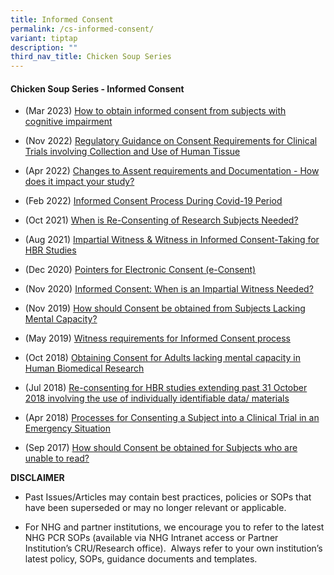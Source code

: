 ```yaml
---
title: Informed Consent
permalink: /cs-informed-consent/
variant: tiptap
description: ""
third_nav_title: Chicken Soup Series
---
```

<h4><strong>Chicken Soup Series - Informed Consent</strong></h4>
<p></p>
<ul data-tight="true" class="tight">
<li>
<p>(Mar 2023) <a href="/files/Training Files 2CS/(06) Informed Consent/Mar_23__How_to_obtain_informed_consent_from_subjects_with_cognitive_impairment.pdf" rel="noopener noreferrer nofollow" target="_blank">How to obtain informed consent from subjects with cognitive impairment</a>
</p>
</li>
<li>
<p>(Nov 2022) <a href="/files/Training Files 2CS/(06) Informed Consent/Nov_22__Regulatory_Guidance_on_Consent_Requirements_for_Clinical_Trials_involving_Collection_and_Use_of_Human_Tissue.pdf" rel="noopener noreferrer nofollow" target="_blank">Regulatory Guidance on Consent Requirements for Clinical Trials involving Collection and Use of Human Tissue</a>
</p>
</li>
<li>
<p>(Apr 2022) <a href="/files/Training Files 2CS/(06) Informed Consent/Apr_2022__Changes_to_Assent_requirements_and_Documentation___How_does_it_impact_your_study.pdf" rel="noopener noreferrer nofollow" target="_blank">Changes to Assent requirements and Documentation - How does it impact your study?</a>
</p>
</li>
<li>
<p>(Feb 2022) <a href="/files/Training Files 2CS/(06) Informed Consent/Feb_22__Informed_Consent_Process_During_Covid_19_Period.pdf" rel="noopener noreferrer nofollow" target="_blank">Informed Consent Process During Covid-19 Period</a>
</p>
</li>
<li>
<p>(Oct 2021) <a href="/files/Training Files 2CS/(06) Informed Consent/Oct_21__When_is_Re_consenting_of_Research_Subjects_Needed.pdf" rel="noopener noreferrer nofollow" target="_blank">When is Re-Consenting of Research Subjects Needed?</a>
</p>
</li>
<li>
<p>(Aug 2021) <a href="/files/Training Files 2CS/(06) Informed Consent/Aug_21__Impartial_Witness___Witness_In_Informed_Consent_Taking_For_HBR_Studies.pdf" rel="noopener noreferrer nofollow" target="_blank">Impartial Witness &amp; Witness in Informed Consent-Taking for HBR Studies</a>
</p>
</li>
<li>
<p>(Dec 2020) <a href="/files/Training Files 2CS/(06) Informed Consent/Dec_20__Pointers_for_Electronic_Consent__e_Consent_.pdf" rel="noopener noreferrer nofollow" target="_blank">Pointers for Electronic Consent (e-Consent)</a>
</p>
</li>
<li>
<p>(Nov 2020) <a href="/files/Training Files 2CS/(06) Informed Consent/Nov_20__Informed_Consent_When_is_an_Impartial_Witness_Needed.pdf" rel="noopener noreferrer nofollow" target="_blank">Informed Consent: When is an Impartial Witness Needed?</a>
</p>
</li>
<li>
<p>(Nov 2019) <a href="/files/Training Files 2CS/(06) Informed Consent/Nov_19__How_Should_Consent_Be_Obtained_From_Subjects_Lacking_Mental_Capacity.pdf" rel="noopener noreferrer nofollow" target="_blank">How should Consent be obtained from Subjects Lacking Mental Capacity?</a>
</p>
</li>
<li>
<p>(May 2019) <a href="/files/Training Files 2CS/(06) Informed Consent/May_19__Witness_requirements_for_Informed_Consent_process.pdf" rel="noopener noreferrer nofollow" target="_blank">Witness requirements for Informed Consent process</a>
</p>
</li>
<li>
<p>(Oct 2018) <a href="/files/Training Files 2CS/(06) Informed Consent/Oct_18__Obtaining_Consent_for_Adults_lacking_mental_capacity_in_Human_Biomedical_Research.pdf" rel="noopener noreferrer nofollow" target="_blank">Obtaining Consent for Adults lacking mental capacity in Human Biomedical Research</a>
</p>
</li>
<li>
<p>(Jul 2018) <a href="/files/Training Files 2CS/(06) Informed Consent/Jul_18__Re_consenting_for_HBR_studies_extending_past_31_October_2018.pdf" rel="noopener noreferrer nofollow" target="_blank">Re-consenting for HBR studies extending past 31 October 2018 involving the use of individually identifiable data/ materials</a>
</p>
</li>
<li>
<p>(Apr 2018) <a href="/files/Training Files 2CS/(06) Informed Consent/Apr_18__Processes_for_Consenting_A_Subject_Into_A_Clinical_Trial_In_An_Emergency_Situation.pdf" rel="noopener noreferrer nofollow" target="_blank">Processes for Consenting a Subject into a Clinical Trial in an Emergency Situation</a>
</p>
</li>
<li>
<p>(Sep 2017) <a href="/files/Training Files 2CS/(06) Informed Consent/Sep_17__How_should_Consent_be_obtained_for_Subjects_who_are_unable_to_read.pdf" rel="noopener noreferrer nofollow" target="_blank">How should Consent be obtained for Subjects who are unable to read?</a>
</p>
</li>
</ul>
<p></p>
<p><strong>DISCLAIMER</strong>
</p>
<ul data-tight="true" class="tight">
<li>
<p>Past Issues/Articles may contain best practices, policies or SOPs that
have been superseded or may no longer relevant or applicable.</p>
</li>
<li>
<p>For NHG and partner institutions, we encourage you to refer to the latest
NHG PCR SOPs (available via NHG Intranet access or Partner Institution’s
CRU/Research office).&nbsp; Always refer to your own institution’s latest
policy, SOPs, guidance documents and templates.</p>
</li>
</ul>
<p></p>